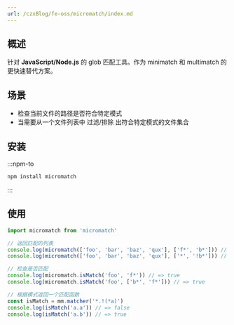 ```yaml
---
url: /czxBlog/fe-oss/micromatch/index.md
---
```

## 概述

针对 **JavaScript/Node.js** 的 glob 匹配工具。作为 minimatch 和 multimatch 的更快速替代方案。

## 场景

* 检查当前文件的路径是否符合特定模式
* 当需要从一个文件列表中 过滤/排除 出符合特定模式的文件集合

## 安装

:::npm-to

```sh
npm install micromatch
```

:::

## 使用

```ts
import micromatch from 'micromatch'

// 返回匹配的列表
console.log(micromatch(['foo', 'bar', 'baz', 'qux'], ['f*', 'b*'])) // => ['foo', 'bar', 'baz']
console.log(micromatch(['foo', 'bar', 'baz', 'qux'], ['*', '!b*'])) // => ['foo', 'qux']

// 检查是否匹配
console.log(micromatch.isMatch('foo', 'f*')) // => true
console.log(micromatch.isMatch('foo', ['b*', 'f*'])) // => true

// 根据模式返回一个匹配函数
const isMatch = mm.matcher('*.!(*a)')
console.log(isMatch('a.a')) // => false
console.log(isMatch('a.b')) // => true
```
